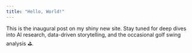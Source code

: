 ```yaml
---
title: "Hello, World!"
---
```


This is the inaugural post on my shiny new site. Stay tuned for deep dives into AI research, data-driven storytelling, and the occasional golf swing analysis ⛳️.
